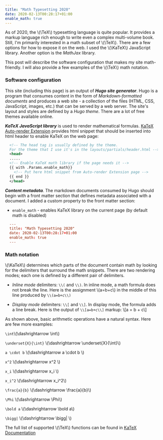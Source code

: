 ```yaml
---
title: "Math Typesetting 2020"
date: 2020-02-13T00:28:17+01:00
enable_math: true
---
```


As of 2020, the \\(\TeX\\) typesetting language is quite popular. It provides a markup language rich enough to write even a complex multi-volume book. Still, I'm primarily interested in a math subset of \\(\TeX\\). There are a few options for how to expose it on the web. I used the \\(\KaTeX\\) JavaScript library. Another option is the *MathJax* library.

This post will describe the software configuration that makes my site math-friendly. I will also provide a few examples of the \\(\TeX\\) math notation.

### Software configuration

This site (including this page) is an output of ***Hugo site generator***. Hugo is a program that consumes content in the form of *Markdown-formatted documents* and produces a web site - a collection of the files (HTML, CSS, JavaScript, images, etc.) that can be served by a web server. The site's layout and styles are defined by a *Hugo theme*. There are a lot of free themes available online.

***KaTeX JavaScript library*** is used to render mathematical formulas. [KaTeX  Auto-render Extension](https://katex.org/docs/autorender.html) provides html snippet that should be inserted into html header to enable KaTeX on the web page:
```xml
  <!-- The head tag is usually defined by the theme.
  For the theme that I use it's in the layouts/partials/header.html -->
  <head>
  .....
  <!-- Enable KaTeX math library if the page needs it -->
  {{ with .Params.enable_math}}
    <!-- Put here html snippet from Auto-render Extension page -->
  {{ end }}
  </head>
```

***Content metadata***. The markdown documents consumed by Hugo should begin with a front matter section that defines metadata associated with a document. I added a custom property to the front matter section:
* `enable_math` - enables KaTeX library on the current page (by default math is disabled)

```toml
  ---
  title: "Math Typesetting 2020"
  date: 2020-02-13T00:28:17+01:00
  enable_math: true
  ---
```

### Math notation
\\(\KaTeX\\) determines which parts of the document contain math by looking for the delimiters that surround the math snippets. There are two rendering modes; each one is defined by a different pair of delimiters.
* *Inline mode* delimiters: `\\(` and `\\)`. In inline mode, a math formula  does not break the line. Here is the assignment \\(a=b+c\\) in the middle of this line produced by `\\(a=b+c\\)`

* *Display mode* delimiters: `\\[` and `\\]`. In display mode, the formula adds a line break. Here is the output of `\\[a=b+c\\]` markup: \\[a = b + c\\]

As shown above, basic arithmetic operations have a natural syntax. Here are few more examples:

`\int`\\(\dashrightarrow \int\\)

`\underset{X}{\int}` \\(\dashrightarrow \underset{X}{\int}\\)

`a \cdot b`  \\(\dashrightarrow a \cdot b \\)

`x^2` \\(\dashrightarrow x^2 \\)

`x_i` \\(\dashrightarrow x_i \\)

`x_i^2` \\(\dashrightarrow x_i^2\\)

`\frac{a}{b}` \\(\dashrightarrow \frac{a}{b}\\)

`\Phi` \\(\dashrightarrow \Phi\\)

`\bold a` \\(\dashrightarrow \bold a\\)

`\bigg|` \\(\dashrightarrow \bigg| \\)

The full list of supported \\(\TeX\\) functions can be found in [KaTeX Documentation](https://katex.org/docs/supported.html)
